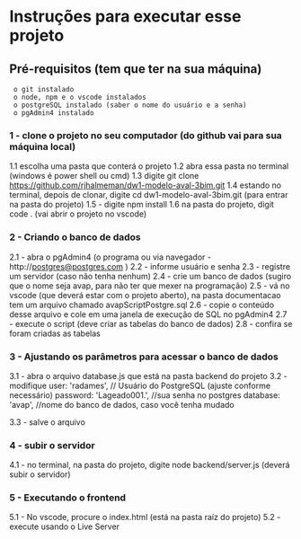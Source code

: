 # Instruções para executar esse projeto

## Pré-requisitos (tem que ter na sua máquina)
     o git instalado 
     o node, npm e o vscode instalados
     o postgreSQL instalado (saber o nome do usuário e a senha)
     o pgAdmin4 instalado 
    

### 1 - clone o projeto no seu computador (do github vai para sua máquina local)

1.1 escolha uma pasta que conterá o projeto
1.2 abra essa pasta no terminal (windows é power shell ou cmd)
1.3 digite git clone https://github.com/rjhalmeman/dw1-modelo-aval-3bim.git
1.4 estando no terminal, depois de clonar, digite cd dw1-modelo-aval-3bim.git (para entrar na pasta do projeto)
1.5 - digite npm install
1.6 na pasta do projeto, digit code . (vai abrir o projeto no vscode)

### 2 - Criando o banco de dados

2.1 - abra o pgAdmin4 (o programa ou via navegador  - http://postgres@postgres.com )
2.2 - informe usuário e senha
2.3 - registre um servidor (caso não tenha nenhum)
2.4 - crie um banco de dados (sugiro que o nome seja avap, para não ter que mexer na programação)
2.5 - vá no vscode (que deverá estar com o projeto aberto), na pasta documentacao tem um arquivo chamado avapScriptPostgre.sql
2.6 - copie o conteúdo desse arquivo e cole em uma janela de execução de SQL no pgAdmin4
2.7 - execute o script (deve criar as tabelas do banco de dados)
2.8 - confira se foram criadas as tabelas

### 3 - Ajustando os parâmetros para acessar o banco de dados

3.1 - abra o arquivo database.js que está na pasta backend do projeto
3.2 - modifique 
                user: 'radames', // Usuário do PostgreSQL (ajuste conforme necessário)
                password: 'Lageado001.', //sua senha no postgres
                database: 'avap', //nome do banco de dados, caso você tenha mudado

3.3 - salve o arquivo

### 4 - subir o servidor

4.1 - no terminal, na pasta do projeto, digite node backend/server.js (deverá subir o servidor)

### 5 - Executando o frontend

5.1 - No vscode, procure o index.html (está na pasta raíz do projeto)
5.2 - execute usando o Live Server








